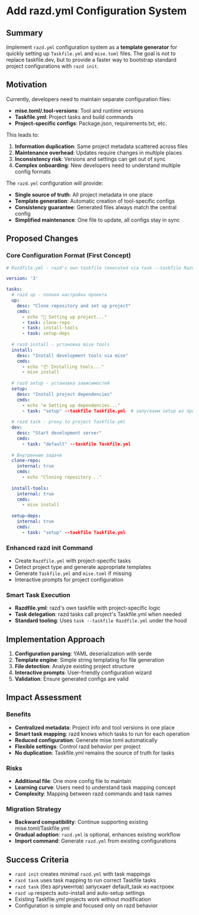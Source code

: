 # Add razd.yml Configuration System

## Summary

Implement `razd.yml` configuration system as a **template generator** for quickly setting up `Taskfile.yml` and `mise.toml` files. The goal is not to replace taskfile.dev, but to provide a faster way to bootstrap standard project configurations with `razd init`.

## Motivation

Currently, developers need to maintain separate configuration files:
- **mise.toml/.tool-versions**: Tool and runtime versions
- **Taskfile.yml**: Project tasks and build commands
- **Project-specific configs**: Package.json, requirements.txt, etc.

This leads to:
1. **Information duplication**: Same project metadata scattered across files
2. **Maintenance overhead**: Updates require changes in multiple places  
3. **Inconsistency risk**: Versions and settings can get out of sync
4. **Complex onboarding**: New developers need to understand multiple config formats

The `razd.yml` configuration will provide:
- **Single source of truth**: All project metadata in one place
- **Template generation**: Automatic creation of tool-specific configs
- **Consistency guarantee**: Generated files always match the central config
- **Simplified maintenance**: One file to update, all configs stay in sync

## Proposed Changes

### Core Configuration Format (First Concept)

```yaml
# Razdfile.yml - razd's own taskfile (executed via task --taskfile Razdfile.yml)

version: '3'

tasks:
  # razd up - полная настройка проекта
  up:
    desc: "Clone repository and set up project"
    cmds:
      - echo "🚀 Setting up project..."
      - task: clone-repo
      - task: install-tools
      - task: setup-deps
      
  # razd install - установка mise tools
  install:
    desc: "Install development tools via mise"
    cmds:
      - echo "📦 Installing tools..."
      - mise install
      
  # razd setup - установка зависимостей
  setup:
    desc: "Install project dependencies"
    cmds:
      - echo "⚙️ Setting up dependencies..."
      - task: "setup" --taskfile Taskfile.yml  # запускаем setup из проектного Taskfile.yml
      
  # razd task - proxy to project Taskfile.yml
  dev:
    desc: "Start development server"
    cmds:
      - task: "default" --taskfile Taskfile.yml
      
  # Внутренние задачи
  clone-repo:
    internal: true
    cmds:
      - echo "Cloning repository..."
      
  install-tools:
    internal: true
    cmds:
      - mise install
      
  setup-deps:
    internal: true
    cmds:
      - task: "setup" --taskfile Taskfile.yml
```

### Enhanced razd init Command

- Create `Razdfile.yml` with project-specific tasks
- Detect project type and generate appropriate templates
- Generate `Taskfile.yml` and `mise.toml` if missing
- Interactive prompts for project configuration

### Smart Task Execution

- **Razdfile.yml**: razd's own taskfile with project-specific logic
- **Task delegation**: razd tasks call project's Taskfile.yml when needed
- **Standard tooling**: Uses `task --taskfile Razdfile.yml` under the hood

## Implementation Approach

1. **Configuration parsing**: YAML deserialization with serde
2. **Template engine**: Simple string templating for file generation
3. **File detection**: Analyze existing project structure
4. **Interactive prompts**: User-friendly configuration wizard
5. **Validation**: Ensure generated configs are valid

## Impact Assessment

### Benefits
- **Centralized metadata**: Project info and tool versions in one place
- **Smart task mapping**: razd knows which tasks to run for each operation
- **Reduced configuration**: Generate mise.toml automatically
- **Flexible settings**: Control razd behavior per project
- **No duplication**: Taskfile.yml remains the source of truth for tasks

### Risks
- **Additional file**: One more config file to maintain
- **Learning curve**: Users need to understand task mapping concept
- **Complexity**: Mapping between razd commands and task names

### Migration Strategy
- **Backward compatibility**: Continue supporting existing mise.toml/Taskfile.yml
- **Gradual adoption**: `razd.yml` is optional, enhances existing workflow
- **Import command**: Generate `razd.yml` from existing configurations

## Success Criteria

- `razd init` creates minimal `razd.yml` with task mappings
- `razd task` uses task mapping to run correct Taskfile tasks
- `razd task` (без аргументов) запускает default_task из настроек
- `razd up` respects auto-install and auto-setup settings
- Existing Taskfile.yml projects work without modification
- Configuration is simple and focused only on razd behavior
